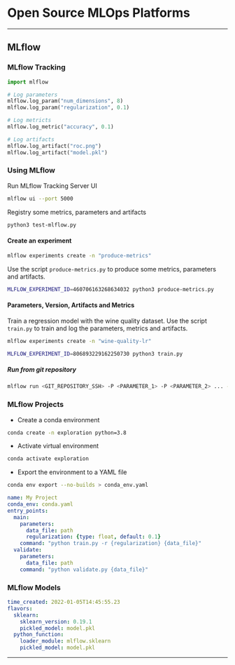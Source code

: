 # Open Source MLOps Platforms
---
## MLflow

### MLflow Tracking

```python
import mlflow

# Log parameters
mlflow.log_param("num_dimensions", 8)
mlflow.log_param("regularization", 0.1)

# Log metricts
mlflow.log_metric("accuracy", 0.1)

# Log artifacts
mlflow.log_artifact("roc.png")
mlflow.log_artifact("model.pkl")
```

### Using MLflow

Run MLflow Tracking Server UI

```bash
mlflow ui --port 5000
```

Registry some metrics, parameters and artifacts

```bash
python3 test-mlflow.py
```

#### Create an experiment

```bash
mlflow experiments create -n "produce-metrics"
```

Use the script `produce-metrics.py` to produce some metrics, parameters and artifacts.

```bash
MLFLOW_EXPERIMENT_ID=460706163268634032 python3 produce-metrics.py
```

#### Parameters, Version, Artifacts and Metrics

Train a regression model with the wine quality dataset. Use the script `train.py` to train and log the parameters, metrics and artifacts.

```bash
mlflow experiments create -n "wine-quality-lr"
```

```bash
MLFLOW_EXPERIMENT_ID=806893229162250730 python3 train.py
```

##### Run from git repository

```bash
mlflow run <GIT_REPOSITORY_SSH> -P <PARAMETER_1> -P <PARAMETER_2> ... -P <PARAMETER_n>
```

### MLflow Projects

- Create a conda environment

```bash
conda create -n exploration python=3.8
```

- Activate virtual environment

```bash
conda activate exploration
```

- Export the environment to a YAML file

```bash
conda env export --no-builds > conda_env.yaml
```



```yaml
name: My Project
conda_env: conda.yaml
entry_points:
  main:
    parameters:
      data_file: path
      regularization: {type: float, default: 0.1}
    command: "python train.py -r {regularization} {data_file}"
  validate:
    parameters:
      data_file: path
    command: "python validate.py {data_file}"
```

### MLflow Models

```yaml
time_created: 2022-01-05T14:45:55.23
flavors:
  sklearn:
    sklearn_version: 0.19.1
    pickled_model: model.pkl
  python_function:
    loader_module: mlflow.sklearn
    pickled_model: model.pkl
```

---

